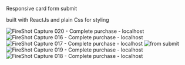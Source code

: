 Responsive card form submit

built with ReactJs and plain Css for styling  

![FireShot Capture 020 - Complete purchase - localhost](https://user-images.githubusercontent.com/49500162/194122180-3e351f17-244c-437c-bef3-b53b641a2b6a.png)
![FireShot Capture 016 - Complete purchase - localhost](https://user-images.githubusercontent.com/49500162/194122198-f25e3e82-0492-4e3a-ba3d-dbe02578bb49.png)
![FireShot Capture 017 - Complete purchase - localhost](https://user-images.githubusercontent.com/49500162/194122205-33beb4b5-09bd-49d6-8c08-55d97d4f8133.png)
![from submit](https://user-images.githubusercontent.com/49500162/194122213-f3265167-b67f-4382-b58f-0575c9c2c859.png)
![FireShot Capture 019 - Complete purchase - localhost](https://user-images.githubusercontent.com/49500162/194122234-0cc67eca-429d-4819-9af0-d1c7684d0ef2.png)
![FireShot Capture 018 - Complete purchase - localhost](https://user-images.githubusercontent.com/49500162/194122241-53750816-083d-4c8a-aa32-896b32a38fa5.png)
